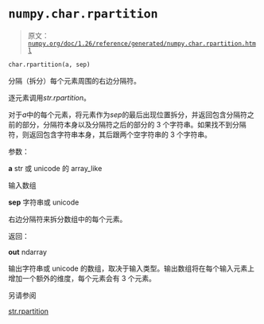 # `numpy.char.rpartition`

> 原文：[`numpy.org/doc/1.26/reference/generated/numpy.char.rpartition.html`](https://numpy.org/doc/1.26/reference/generated/numpy.char.rpartition.html)

```py
char.rpartition(a, sep)
```

分隔（拆分）每个元素周围的右边分隔符。

逐元素调用*str.rpartition*。

对于*a*中的每个元素，将元素作为*sep*的最后出现位置拆分，并返回包含分隔符之前的部分，分隔符本身以及分隔符之后的部分的 3 个字符串。如果找不到分隔符，则返回包含字符串本身，其后跟两个空字符串的 3 个字符串。

参数：

**a** str 或 unicode 的 array_like

输入数组

**sep** 字符串或 unicode

右边分隔符来拆分数组中的每个元素。

返回：

**out** ndarray

输出字符串或 unicode 的数组，取决于输入类型。输出数组将在每个输入元素上增加一个额外的维度，每个元素会有 3 个元素。

另请参阅

[str.rpartition](https://docs.python.org/3/library/stdtypes.html#str.rpartition "(在 Python v3.11 中)")
